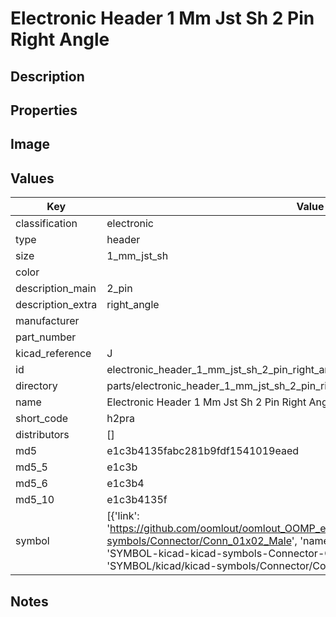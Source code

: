 # Electronic Header 1 Mm Jst Sh 2 Pin Right Angle

## Description

## Properties


## Image


## Values

| Key | Value |
| --- | --- |
| classification | electronic |
| type | header |
| size | 1_mm_jst_sh |
| color |  |
| description_main | 2_pin |
| description_extra | right_angle |
| manufacturer |  |
| part_number |  |
| kicad_reference | J |
| id | electronic_header_1_mm_jst_sh_2_pin_right_angle |
| directory | parts/electronic_header_1_mm_jst_sh_2_pin_right_angle |
| name | Electronic Header 1 Mm Jst Sh 2 Pin Right Angle |
| short_code | h2pra |
| distributors | [] |
| md5 | e1c3b4135fabc281b9fdf1541019eaed |
| md5_5 | e1c3b |
| md5_6 | e1c3b4 |
| md5_10 | e1c3b4135f |
| symbol | [{'link': 'https://github.com/oomlout/oomlout_OOMP_eda_V2/tree/main/SYMBOL/kicad/kicad-symbols/Connector/Conn_01x02_Male', 'name': 'Connector : Conn_01x02_Male', 'id': 'SYMBOL-kicad-kicad-symbols-Connector-Conn_01x02_Male', 'directory': 'SYMBOL/kicad/kicad-symbols/Connector/Conn_01x02_Male/'}] |

## Notes

